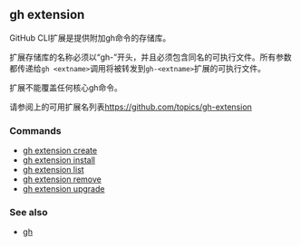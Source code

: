 

## gh extension

GitHub CLI扩展是提供附加gh命令的存储库。

扩展存储库的名称必须以“gh-”开头，并且必须包含同名的可执行文件。所有参数都传递给`gh <extname>`调用将被转发到`gh-<extname>`扩展的可执行文件。

扩展不能覆盖任何核心gh命令。

请参阅上的可用扩展名列表<https://github.com/topics/gh-extension>

### Commands

-   [gh extension create](./gh_extension_create)
-   [gh extension install](./gh_extension_install)
-   [gh extension list](./gh_extension_list)
-   [gh extension remove](./gh_extension_remove)
-   [gh extension upgrade](./gh_extension_upgrade)

### See also

-   [gh](./gh)
